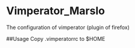Vimperator_Marslo
=================

The configuration of vimperator (plugin of firefox)

##Usage
Copy .vimperatorrc to $HOME
